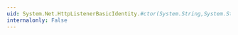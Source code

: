 ```yaml
---
uid: System.Net.HttpListenerBasicIdentity.#ctor(System.String,System.String)
internalonly: False
---
```

